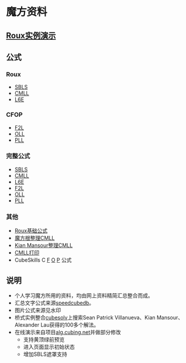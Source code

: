 # 魔方资料
## [Roux实例演示](RouxExample.html)  

## 公式

### Roux
- [SBLS](SBLS.html)
- [CMLL](CMLL.html)
- [L6E](L6E.html)

### CFOP
- [F2L](F2L.html)
- [OLL](OLL.html)
- [PLL](PLL.html)

### 完整公式
- [SBLS](SBLSFull.html)
- [CMLL](CMLLFull.html)
- [L6E](L6EFull.html)
- [F2L](F2LFull.html)
- [OLL](OLLFull.html)
- [PLL](PLLFull.html)

### 其他
- [Roux基础公式](RouxBase.html)
- [魔方根整理CMLL](CubeRootCMLL.html)
- [Kian Mansour整理CMLL](KianMansourCMLL.html)
- [CMLL打印](CMLLPrint.html)
- CubeSkills C
[F](/doc/f2l-algorithms-different-slot-positions.pdf)
[O](/doc/oll-algorithms.pdf)
[P](/doc/pll-algorithms.pdf)
公式

## 说明
- 个人学习魔方所用的资料，均由网上资料精简汇总整合而成。
- 汇总文字公式来源[speedcubedb](http://www.speedcubedb.com)。  
- 图片公式来源见水印
- 桥式实例整合[cubesolv](http://cubesolv.es/)上搜索Sean Patrick Villanueva、Kian Mansour、Alexander Lau获得的100多个解法。  
- 在线演示来自项目[alg.cubing.net](https://github.com/cubing/alg.cubing.net)并做部分修改
    - 支持黄顶绿前预览
    - 进入页面显示初始状态
    - 增加SBLS遮罩支持
